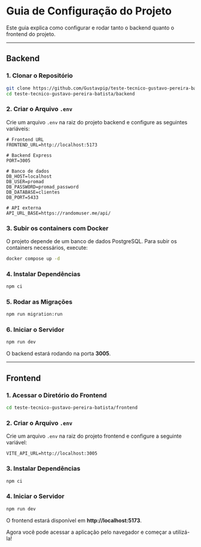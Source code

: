 # Guia de Configuração do Projeto

Este guia explica como configurar e rodar tanto o backend quanto o frontend do projeto.

---

## Backend

### 1. Clonar o Repositório

```bash
git clone https://github.com/Gustavpip/teste-tecnico-gustavo-pereira-batista.git
cd teste-tecnico-gustavo-pereira-batista/backend
```

### 2. Criar o Arquivo `.env`

Crie um arquivo `.env` na raiz do projeto backend e configure as seguintes variáveis:

```env
# Frontend URL
FRONTEND_URL=http://localhost:5173

# Backend Express
PORT=3005

# Banco de dados
DB_HOST=localhost
DB_USER=promad
DB_PASSWORD=promad_password
DB_DATABASE=clientes
DB_PORT=5433

# API externa
API_URL_BASE=https://randomuser.me/api/
```

### 3. Subir os containers com Docker

O projeto depende de um banco de dados PostgreSQL. Para subir os containers necessários, execute:

```bash
docker compose up -d
```

### 4. Instalar Dependências

```bash
npm ci
```

### 5. Rodar as Migrações

```bash
npm run migration:run
```

### 6. Iniciar o Servidor

```bash
npm run dev
```

O backend estará rodando na porta **3005**.

---

## Frontend

### 1. Acessar o Diretório do Frontend

```bash
cd teste-tecnico-gustavo-pereira-batista/frontend
```

### 2. Criar o Arquivo `.env`

Crie um arquivo `.env` na raiz do projeto frontend e configure a seguinte variável:

```env
VITE_API_URL=http://localhost:3005
```

### 3. Instalar Dependências

```bash
npm ci
```

### 4. Iniciar o Servidor

```bash
npm run dev
```

O frontend estará disponível em **http://localhost:5173**.

Agora você pode acessar a aplicação pelo navegador e começar a utilizá-la!

